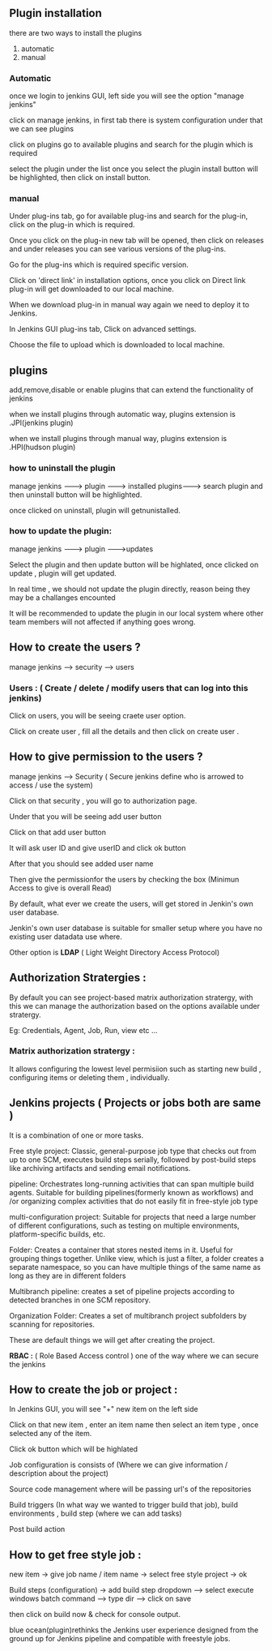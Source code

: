 ## Plugin installation

there are two ways to install the plugins

1) automatic
2) manual

### Automatic

once we login to jenkins GUI, left side you will see the option "manage jenkins"

click on manage jenkins, in first tab there is system configuration under that we can see plugins

click on plugins go to available plugins and search for the plugin which is required

select the plugin under the list once you select the plugin install button will be highlighted, then click on install button.

### manual

Under plug-ins tab, go for available plug-ins and search for the plug-in, click on the plug-in which is required.
 
Once you click on the plug-in new tab will be opened, then click on releases and under releases you can see various versions of the plug-ins.
 
Go for the plug-ins which is required specific version.
 
Click on 'direct link' in installation options, once you click on Direct link plug-in will get downloaded to our local machine.
 
When we download plug-in in manual way again we need to deploy it to Jenkins.
 
In Jenkins GUI plug-ins tab, Click on advanced settings.
 
Choose the file to upload which is downloaded to local machine.

## plugins

add,remove,disable or enable plugins that can extend the functionality of jenkins

when we install plugins through automatic way, plugins extension is .JPI(jenkins plugin)

when we install plugins through manual way, plugins extension is .HPI(hudson plugin)

### how to uninstall the plugin

manage jenkins ---> plugin ---> installed plugins---> search plugin and then uninstall button will be highlighted.

once clicked on uninstall, plugin will getnunistalled.

### how to update the plugin:

manage jenkins ---> plugin --->updates

Select the plugin and then update button will be highlated, once clicked on update , plugin will get updated.

In real time , we should not update the plugin directly, reason being they may be a challanges encounted

It will be recommended to update the plugin in our local system where other team members will not affected if anything goes wrong.

## How to create the users ?
  manage jenkins --> security --> users

### Users : ( Create / delete / modify users that can log into this jenkins)
 
Click on users, you will be seeing craete user option.

Click on create user , fill all the details and then click on create user .

## How to give permission to the users ?

manage jenkins --> Security ( Secure jenkins define who is arrowed to access / use the system)
 
Click on that security , you will go to authorization page.

Under that you will be seeing add user button

Click on that add user button

It will ask user ID and give userID and click ok button

After that you should see added user name

Then give the permissionfor the users by checking the box (Minimun Access to give is overall Read)

By default, what ever we create the users, will get stored in Jenkin's own user database.
 
Jenkin's own user database is suitable for smaller setup where you have no existing user datadata use where.

Other option is **LDAP** ( Light Weight Directory Access Protocol)

## Authorization Stratergies :

By default you can see project-based matrix authorization stratergy, with this we can manage the authorization based on the options available under stratergy.
   
Eg: Credentials, Agent, Job, Run, view etc ...

### Matrix  authorization stratergy :
It allows configuring the lowest level permisiion such as starting new build , configuring items or deleting them , individually.
 
## Jenkins projects ( Projects or jobs both are same )
It is a combination of one or more tasks.
 
Free style project:
Classic, general-purpose job type that checks out from up to one SCM, executes build steps serially, followed by post-build steps like archiving artifacts and sending email notifications.

pipeline:
Orchestrates long-running activities that can span multiple build agents. Suitable for building pipelines(formerly known as workflows) and /or organizing complex activities that do not easily fit in free-style job type

multi-configuration project:
Suitable for projects that need a large number of different configurations, such as testing on multiple environments, platform-specific builds, etc.

Folder:
Creates a container that stores nested items in it. Useful for grouping things together. Unlike view, which is just a filter, a folder creates a separate namespace, so you can have multiple things of the same name as long as they are in different folders

Multibranch pipeline:
creates a set of pipeline projects according to detected branches in one SCM repository.

Organization Folder:
Creates a set of multibranch project subfolders by scanning for repositories.

 
These are default things we will get after creating the project.
 
**RBAC :** ( Role Based Access control ) one of the way where we can secure the jenkins

## How to create the job or project :

In Jenkins GUI, you will see "+" new item on the left side
   
Click on that new item , enter an item name then select an item type , once selected any of the item.

Click ok button which will be highlated

Job configuration is consists of (Where we can give information / description about the project)

Source code management where will be passing url's of the repositories

Build triggers (In what way we wanted to trigger build that job), build environments , build step (where we can add tasks)

Post build action
 
## How to get free style job :

new item -> give job name /  item name -> select free style project -> ok
 
Build steps (configuration) -> add build step dropdown --> select execute windows batch command --> type dir --> click on save
 
then click on build now & check for console output.

blue ocean(plugin)rethinks the Jenkins user experience designed from the ground up for Jenkins pipeline and compatible with freestyle jobs.




